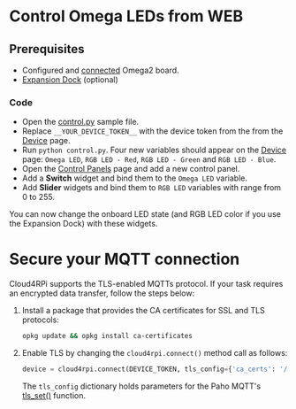 # Control Omega LEDs from WEB

## Prerequisites

- Configured and [connected](/#connecting-a-new-device) Omega2 board.
- [Expansion Dock](https://docs.onion.io/omega2-docs/expansion-dock.html) (optional)

### Code

- Open the [control.py](https://github.com/cloud4rpi/cloud4rpi-omega2-python/blob/master/control.py) sample file.
- Replace `__YOUR_DEVICE_TOKEN__` with the device token from the from the [Device](https://cloud4rpi.io/devices) page.
- Run `python control.py`. Four new variables should appear on the [Device](https://cloud4rpi.io/devices) page: `Omega LED`, `RGB LED - Red`, `RGB LED - Green` and `RGB LED - Blue`.
- Open the [Control Panels](https://cloud4rpi.io/control-panels/) page and add a new control panel.
- Add a **Switch** widget and bind them to the `Omega LED` variable.
- Add **Slider** widgets and bind them to `RGB LED` variables with range from 0 to 255.

You can now change the onboard LED state (and RGB LED color if you use the Expansion Dock) with these widgets.


# Secure your MQTT connection

Cloud4RPi supports the TLS-enabled MQTTs protocol. If your task requires an encrypted data transfer, follow the steps below:

1. Install a package that provides the CA certificates for SSL and TLS protocols:

   ```sh
   opkg update && opkg install ca-certificates
   ```

2. Enable TLS by changing the `cloud4rpi.connect()` method call as follows:

    ```python
    device = cloud4rpi.connect(DEVICE_TOKEN, tls_config={'ca_certs': '/etc/ssl/certs/ca-certificates.crt'})
    ```

    The `tls_config` dictionary holds parameters for the Paho MQTT's [tls_set()](https://github.com/eclipse/paho.mqtt.python#tls_set) function.

